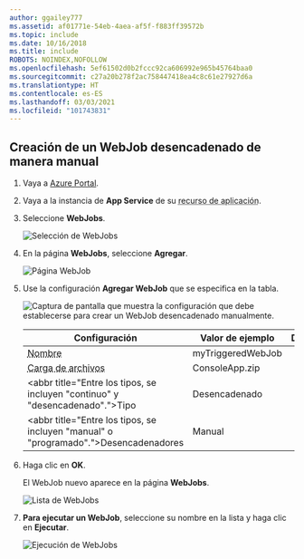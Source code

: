 ```yaml
---
author: ggailey777
ms.assetid: af01771e-54eb-4aea-af5f-f883ff39572b
ms.topic: include
ms.date: 10/16/2018
ms.title: include
ROBOTS: NOINDEX,NOFOLLOW
ms.openlocfilehash: 5ef61502d0b2fccc92ca606992e965b45764baa0
ms.sourcegitcommit: c27a20b278f2ac758447418ea4c8c61e27927d6a
ms.translationtype: HT
ms.contentlocale: es-ES
ms.lasthandoff: 03/03/2021
ms.locfileid: "101743831"
---
```

## <a name="create-a-manually-triggered-webjob"></a><a name="CreateOnDemand"></a> Creación de un WebJob desencadenado de manera manual

1. Vaya a [Azure Portal](https://portal.azure.com).
1. Vaya a la instancia de **App Service** de su <abbr title="El recurso de aplicación puede ser una aplicación web, una aplicación de API o una aplicación móvil.">recurso de aplicación</abbr>.
1. Seleccione **WebJobs**.

    ![Selección de WebJobs](../media/web-sites-create-web-jobs/select-webjobs.png)

2. En la página **WebJobs**, seleccione **Agregar**.

   ![Página WebJob](../media/web-sites-create-web-jobs/wjblade.png)

3. Use la configuración **Agregar WebJob** que se especifica en la tabla.

    ![Captura de pantalla que muestra la configuración que debe establecerse para crear un WebJob desencadenado manualmente.](../media/web-sites-create-web-jobs/addwjtriggered.png)
    
    | Configuración      | Valor de ejemplo   | Descripción  |
    | ------------ | ----------------- | ------------ |
   | <abbr title="Nombre único dentro de una aplicación de App Service. Debe comenzar con una letra o un número y no puede contener caracteres especiales, salvo por `-` y `_`.">Nombre</abbr> | myTriggeredWebJob | 
    | <abbr title="Archivo *ZIP* que contiene el archivo de script o el archivo ejecutable así como cualquier archivo complementario necesario para ejecutar el programa o script.">Carga de archivos</abbr> | ConsoleApp.zip |
    | <abbr title="Entre los tipos, se incluyen "continuo" y "desencadenado".">Tipo</abbr> | Desencadenado | 
    | <abbr title="Entre los tipos, se incluyen "manual" o "programado".">Desencadenadores</a> | Manual | |

4. Haga clic en **OK**. 

   El WebJob nuevo aparece en la página **WebJobs**.

   ![Lista de WebJobs](../media/web-sites-create-web-jobs/listallwebjobs.png)

7. **Para ejecutar un WebJob**, seleccione su nombre en la lista y haga clic en **Ejecutar**.
   
    ![Ejecución de WebJobs](../media/web-sites-create-web-jobs/runondemand.png)

